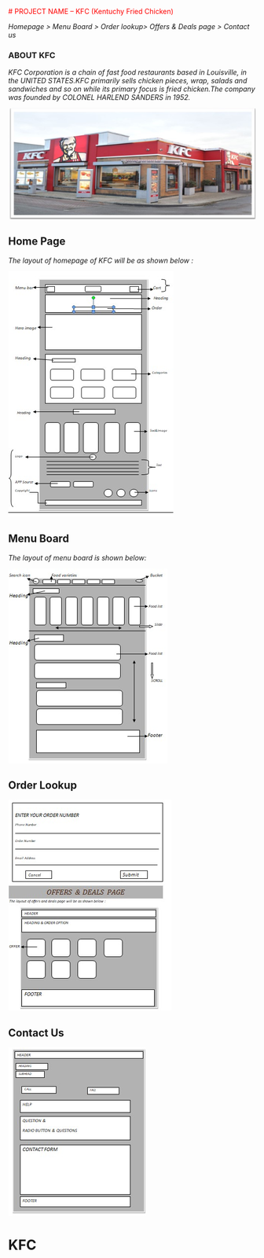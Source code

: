 <span style="color:red"># PROJECT NAME – KFC (Kentuchy Fried Chicken)</span>

_Homepage > Menu Board > Order lookup> Offers & Deals page > Contact us_


### ABOUT  KFC


_KFC Corporation is a chain of fast food restaurants based in Louisville, in the UNITED STATES.KFC primarily sells chicken pieces, wrap, salads and sandwiches and so on while its primary focus is fried chicken.The company was founded by COLONEL HARLEND SANDERS in 1952._

![](https://github.com/Tannusaini26/Secondproject-documentation/blob/main/Screenshot%202022-02-17%20224349.jpg)

## Home Page

_The layout of homepage of KFC will be as shown below :_

![](https://github.com/Tannusaini26/Secondproject-documentation/blob/main/Screenshot%202022-02-17%20224548.jpg)

## Menu Board

_The layout of menu board is shown below:_

![](https://github.com/Tannusaini26/Secondproject-documentation/blob/main/Screenshot%202022-02-17%20224525.jpg)

## Order Lookup

![](https://github.com/Tannusaini26/Secondproject-documentation/blob/main/Screenshot%202022-02-17%20224609.jpg)


## Contact Us

![](https://github.com/Tannusaini26/Secondproject-documentation/blob/main/Screenshot%202022-02-17%20224630.jpg)

# KFC
